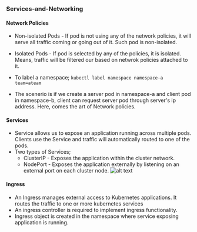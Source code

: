 ### Services-and-Networking
#### Network Policies
- Non-isolated Pods - If pod is not using any of the network policies, it will serve all traffic coming or going out of it. Such pod is non-isolated.
- Isolated Pods - If pod is selected by any of the policies, it is isolated. Means, traffic will be filtered our based on netwrok policies attached to it.

- To label a namespace; `kubectl label namespace namespace-a team=ateam`
- The scenerio is if we create a server pod in namespace-a and client pod in namespace-b, client can request server pod through server's ip address. Here, comes the art of Network policies.

#### Services
- Service allows us to expose an application running across multiple pods. Clients use the Service and traffic will automatically routed to one of the pods.
- Two types of Services;
    - ClusterIP -  Exposes the application within the cluster network.
    - NodePort - Exposes the application externally by listening on an external port on each cluster node.
    ![alt text](image.png)

#### Ingress
- An Ingress manages external access to Kubernetes applications. It routes the traffic to one or more kubernetes services
- An ingress controller is required to implement ingress functionality.
- Ingress object is created in the namespace where service exposing application is running.
